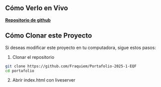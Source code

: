 ﻿
## Cómo Verlo en Vivo
 **[Repositorio de github](https://github.com/Fraquiem/Portafolio-2025-1-EQF)**  

##  Cómo Clonar este Proyecto
Si deseas modificar este proyecto en tu computadora, sigue estos pasos:
1. Clonar el repositorio
```sh
git clone https://github.com/Fraquiem/Portafolio-2025-1-EQF
cd portafolio
```
2. Abrir index.html con liveserver
